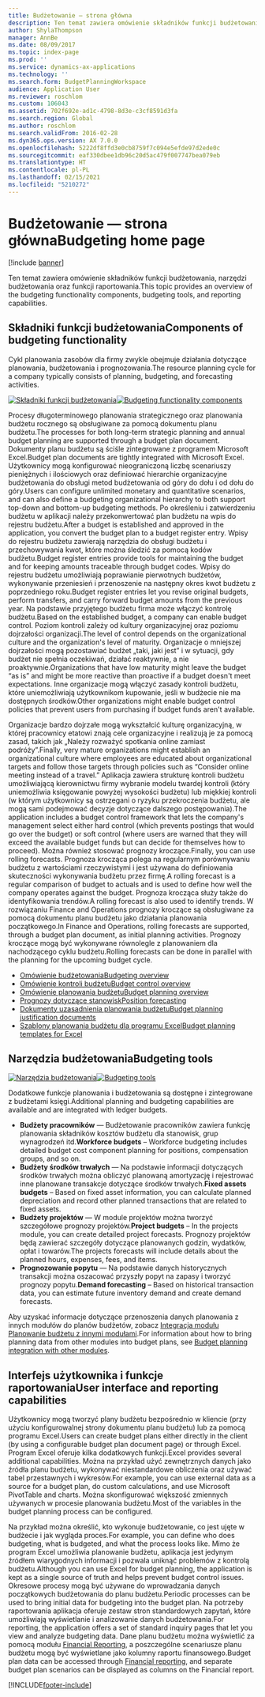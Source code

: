 ```yaml
---
title: Budżetowanie — strona główna
description: Ten temat zawiera omówienie składników funkcji budżetowania, narzędzi budżetowania oraz funkcji raportowania dostępnych w rozwiązaniu Microsoft Dynamics 365 Finance.
author: ShylaThompson
manager: AnnBe
ms.date: 08/09/2017
ms.topic: index-page
ms.prod: ''
ms.service: dynamics-ax-applications
ms.technology: ''
ms.search.form: BudgetPlanningWorkspace
audience: Application User
ms.reviewer: roschlom
ms.custom: 106043
ms.assetid: 702f692e-ad1c-4798-8d3e-c3cf8591d3fa
ms.search.region: Global
ms.author: roschlom
ms.search.validFrom: 2016-02-28
ms.dyn365.ops.version: AX 7.0.0
ms.openlocfilehash: 5222df8ffd3e0cb8759f7c094e5efde97d2ede0c
ms.sourcegitcommit: eaf330dbee1db96c20d5ac479f007747bea079eb
ms.translationtype: HT
ms.contentlocale: pl-PL
ms.lasthandoff: 02/15/2021
ms.locfileid: "5210272"
---
```

# <a name="budgeting-home-page"></a><span data-ttu-id="c92fe-103">Budżetowanie — strona główna</span><span class="sxs-lookup"><span data-stu-id="c92fe-103">Budgeting home page</span></span>

[!include [banner](../includes/banner.md)]

<span data-ttu-id="c92fe-104">Ten temat zawiera omówienie składników funkcji budżetowania, narzędzi budżetowania oraz funkcji raportowania.</span><span class="sxs-lookup"><span data-stu-id="c92fe-104">This topic provides an overview of the budgeting functionality components, budgeting tools, and reporting capabilities.</span></span> 

<a name="components-of-budgeting-functionality"></a><span data-ttu-id="c92fe-105">Składniki funkcji budżetowania</span><span class="sxs-lookup"><span data-stu-id="c92fe-105">Components of budgeting functionality</span></span>
-------------------------------------

<span data-ttu-id="c92fe-106">Cykl planowania zasobów dla firmy zwykle obejmuje działania dotyczące planowania, budżetowania i prognozowania.</span><span class="sxs-lookup"><span data-stu-id="c92fe-106">The resource planning cycle for a company typically consists of planning, budgeting, and forecasting activities.</span></span>

<span data-ttu-id="c92fe-107">[![Składniki funkcji budżetowania](./media/budgeting-functionality-components.jpg)](./media/budgeting-functionality-components.jpg)</span><span class="sxs-lookup"><span data-stu-id="c92fe-107">[![Budgeting functionality components](./media/budgeting-functionality-components.jpg)](./media/budgeting-functionality-components.jpg)</span></span>

<span data-ttu-id="c92fe-108">Procesy długoterminowego planowania strategicznego oraz planowania budżetu rocznego są obsługiwane za pomocą dokumentu planu budżetu.</span><span class="sxs-lookup"><span data-stu-id="c92fe-108">The processes for both long-term strategic planning and annual budget planning are supported through a budget plan document.</span></span> <span data-ttu-id="c92fe-109">Dokumenty planu budżetu są ściśle zintegrowane z programem Microsoft Excel.</span><span class="sxs-lookup"><span data-stu-id="c92fe-109">Budget plan documents are tightly integrated with Microsoft Excel.</span></span> <span data-ttu-id="c92fe-110">Użytkownicy mogą konfigurować nieograniczoną liczbę scenariuszy pieniężnych i ilościowych oraz definiować hierarchie organizacyjne budżetowania do obsługi metod budżetowania od góry do dołu i od dołu do góry.</span><span class="sxs-lookup"><span data-stu-id="c92fe-110">Users can configure unlimited monetary and quantitative scenarios, and can also define a budgeting organizational hierarchy to both support top-down and bottom-up budgeting methods.</span></span> <span data-ttu-id="c92fe-111">Po określeniu i zatwierdzeniu budżetu w aplikacji należy przekonwertować plan budżetu na wpis do rejestru budżetu.</span><span class="sxs-lookup"><span data-stu-id="c92fe-111">After a budget is established and approved in the application, you convert the budget plan to a budget register entry.</span></span> <span data-ttu-id="c92fe-112">Wpisy do rejestru budżetu zawierają narzędzia do obsługi budżetu i przechowywania kwot, które można śledzić za pomocą kodów budżetu.</span><span class="sxs-lookup"><span data-stu-id="c92fe-112">Budget register entries provide tools for maintaining the budget and for keeping amounts traceable through budget codes.</span></span> <span data-ttu-id="c92fe-113">Wpisy do rejestru budżetu umożliwiają poprawianie pierwotnych budżetów, wykonywanie przeniesień i przenoszenie na następny okres kwot budżetu z poprzedniego roku.</span><span class="sxs-lookup"><span data-stu-id="c92fe-113">Budget register entries let you revise original budgets, perform transfers, and carry forward budget amounts from the previous year.</span></span> <span data-ttu-id="c92fe-114">Na podstawie przyjętego budżetu firma może włączyć kontrolę budżetu.</span><span class="sxs-lookup"><span data-stu-id="c92fe-114">Based on the established budget, a company can enable budget control.</span></span> <span data-ttu-id="c92fe-115">Poziom kontroli zależy od kultury organizacyjnej oraz poziomu dojrzałości organizacji.</span><span class="sxs-lookup"><span data-stu-id="c92fe-115">The level of control depends on the organizational culture and the organization's level of maturity.</span></span> <span data-ttu-id="c92fe-116">Organizacje o mniejszej dojrzałości mogą pozostawiać budżet „taki, jaki jest” i w sytuacji, gdy budżet nie spełnia oczekiwań, działać reaktywnie, a nie proaktywnie.</span><span class="sxs-lookup"><span data-stu-id="c92fe-116">Organizations that have low maturity might leave the budget “as is” and might be more reactive than proactive if a budget doesn't meet expectations.</span></span> <span data-ttu-id="c92fe-117">Inne organizacje mogą włączyć zasady kontroli budżetu, które uniemożliwiają użytkownikom kupowanie, jeśli w budżecie nie ma dostępnych środków.</span><span class="sxs-lookup"><span data-stu-id="c92fe-117">Other organizations might enable budget control policies that prevent users from purchasing if budget funds aren't available.</span></span>

<span data-ttu-id="c92fe-118">Organizacje bardzo dojrzałe mogą wykształcić kulturę organizacyjną, w której pracownicy etatowi znają cele organizacyjne i realizują je za pomocą zasad, takich jak „Należy rozważyć spotkania online zamiast podróży”.</span><span class="sxs-lookup"><span data-stu-id="c92fe-118">Finally, very mature organizations might establish an organizational culture where employees are educated about organizational targets and follow those targets through policies such as “Consider online meeting instead of a travel.”</span></span> <span data-ttu-id="c92fe-119">Aplikacja zawiera strukturę kontroli budżetu umożliwiającą kierownictwu firmy wybranie modelu twardej kontroli (który uniemożliwia księgowanie powyżej wysokości budżetu) lub miękkiej kontroli (w którym użytkownicy są ostrzegani o ryzyku przekroczenia budżetu, ale mogą sami podejmować decyzje dotyczące dalszego postępowania).</span><span class="sxs-lookup"><span data-stu-id="c92fe-119">The application includes a budget control framework that lets the company's management select either hard control (which prevents postings that would go over the budget) or soft control (where users are warned that they will exceed the available budget funds but can decide for themselves how to proceed).</span></span> <span data-ttu-id="c92fe-120">Można również stosować prognozy kroczące.</span><span class="sxs-lookup"><span data-stu-id="c92fe-120">Finally, you can use rolling forecasts.</span></span> <span data-ttu-id="c92fe-121">Prognoza krocząca polega na regularnym porównywaniu budżetu z wartościami rzeczywistymi i jest używana do definiowania skuteczności wykonywania budżetu przez firmę.</span><span class="sxs-lookup"><span data-stu-id="c92fe-121">A rolling forecast is a regular comparison of budget to actuals and is used to define how well the company operates against the budget.</span></span> <span data-ttu-id="c92fe-122">Prognoza krocząca służy także do identyfikowania trendów.</span><span class="sxs-lookup"><span data-stu-id="c92fe-122">A rolling forecast is also used to identify trends.</span></span> <span data-ttu-id="c92fe-123">W rozwiązaniu Finance and Operations prognozy kroczące są obsługiwane za pomocą dokumentu planu budżetu jako działania planowania początkowego.</span><span class="sxs-lookup"><span data-stu-id="c92fe-123">In Finance and Operations, rolling forecasts are supported, through a budget plan document, as initial planning activities.</span></span> <span data-ttu-id="c92fe-124">Prognozy kroczące mogą być wykonywane równolegle z planowaniem dla nachodzącego cyklu budżetu.</span><span class="sxs-lookup"><span data-stu-id="c92fe-124">Rolling forecasts can be done in parallel with the planning for the upcoming budget cycle.</span></span>

-   [<span data-ttu-id="c92fe-125">Omówienie budżetowania</span><span class="sxs-lookup"><span data-stu-id="c92fe-125">Budgeting overview</span></span>](basic-budgeting-overview-configuration.md)
-   [<span data-ttu-id="c92fe-126">Omówienie kontroli budżetu</span><span class="sxs-lookup"><span data-stu-id="c92fe-126">Budget control overview</span></span>](budget-control-overview-configuration.md)
-   [<span data-ttu-id="c92fe-127">Omówienie planowania budżetu</span><span class="sxs-lookup"><span data-stu-id="c92fe-127">Budget planning overview</span></span>](budget-planning-overview-configuration.md)
-   [<span data-ttu-id="c92fe-128">Prognozy dotyczące stanowisk</span><span class="sxs-lookup"><span data-stu-id="c92fe-128">Position forecasting</span></span>](position-forecasting.md)
-   [<span data-ttu-id="c92fe-129">Dokumenty uzasadnienia planowania budżetu</span><span class="sxs-lookup"><span data-stu-id="c92fe-129">Budget planning justification documents</span></span>](budget-planning-justification-docs.md)
-   [<span data-ttu-id="c92fe-130">Szablony planowania budżetu dla programu Excel</span><span class="sxs-lookup"><span data-stu-id="c92fe-130">Budget planning templates for Excel</span></span>](budget-planning-excel-templates.md)

## <a name="budgeting-tools"></a><span data-ttu-id="c92fe-131">Narzędzia budżetowania</span><span class="sxs-lookup"><span data-stu-id="c92fe-131">Budgeting tools</span></span>
<span data-ttu-id="c92fe-132">[![Narzędzia budżetowania](./media/budgeting-tools.jpg)](./media/budgeting-tools.jpg)</span><span class="sxs-lookup"><span data-stu-id="c92fe-132">[![Budgeting tools](./media/budgeting-tools.jpg)](./media/budgeting-tools.jpg)</span></span> 

<span data-ttu-id="c92fe-133">Dodatkowe funkcje planowania i budżetowania są dostępne i zintegrowane z budżetami księgi.</span><span class="sxs-lookup"><span data-stu-id="c92fe-133">Additional planning and budgeting capabilities are available and are integrated with ledger budgets.</span></span>

-   <span data-ttu-id="c92fe-134">**Budżety pracowników** — Budżetowanie pracowników zawiera funkcję planowania składników kosztów budżetu dla stanowisk, grup wynagrodzeń itd.</span><span class="sxs-lookup"><span data-stu-id="c92fe-134">**Workforce budgets** – Workforce budgeting includes detailed budget cost component planning for positions, compensation groups, and so on.</span></span>
-   <span data-ttu-id="c92fe-135">**Budżety środków trwałych** — Na podstawie informacji dotyczących środków trwałych można obliczyć planowaną amortyzację i rejestrować inne planowane transakcje dotyczące środków trwałych.</span><span class="sxs-lookup"><span data-stu-id="c92fe-135">**Fixed assets budgets** – Based on fixed asset information, you can calculate planned depreciation and record other planned transactions that are related to fixed assets.</span></span>
-   <span data-ttu-id="c92fe-136">**Budżety projektów** — W module projektów można tworzyć szczegółowe prognozy projektów.</span><span class="sxs-lookup"><span data-stu-id="c92fe-136">**Project budgets** – In the projects module, you can create detailed project forecasts.</span></span> <span data-ttu-id="c92fe-137">Prognozy projektów będą zawierać szczegóły dotyczące planowanych godzin, wydatków, opłat i towarów.</span><span class="sxs-lookup"><span data-stu-id="c92fe-137">The projects forecasts will include details about the planned hours, expenses, fees, and items.</span></span>
-   <span data-ttu-id="c92fe-138">**Prognozowanie popytu** — Na podstawie danych historycznych transakcji można oszacować przyszły popyt na zapasy i tworzyć prognozy popytu.</span><span class="sxs-lookup"><span data-stu-id="c92fe-138">**Demand forecasting** – Based on historical transaction data, you can estimate future inventory demand and create demand forecasts.</span></span>

<span data-ttu-id="c92fe-139">Aby uzyskać informacje dotyczące przenoszenia danych planowania z innych modułów do planów budżetów, zobacz [Integracja modułu Planowanie budżetu z innymi modułami](budget-planning-integration-other-modules.md).</span><span class="sxs-lookup"><span data-stu-id="c92fe-139">For information about how to bring planning data from other modules into budget plans, see [Budget planning integration with other modules](budget-planning-integration-other-modules.md).</span></span>

## <a name="user-interface-and-reporting-capabilities"></a><span data-ttu-id="c92fe-140">Interfejs użytkownika i funkcje raportowania</span><span class="sxs-lookup"><span data-stu-id="c92fe-140">User interface and reporting capabilities</span></span>
<span data-ttu-id="c92fe-141">Użytkownicy mogą tworzyć plany budżetu bezpośrednio w kliencie (przy użyciu konfigurowalnej strony dokumentu planu budżetu) lub za pomocą programu Excel.</span><span class="sxs-lookup"><span data-stu-id="c92fe-141">Users can create budget plans either directly in the client (by using a configurable budget plan document page) or through Excel.</span></span> <span data-ttu-id="c92fe-142">Program Excel oferuje kilka dodatkowych funkcji.</span><span class="sxs-lookup"><span data-stu-id="c92fe-142">Excel provides several additional capabilities.</span></span> <span data-ttu-id="c92fe-143">Można na przykład użyć zewnętrznych danych jako źródła planu budżetu, wykonywać niestandardowe obliczenia oraz używać tabel przestawnych i wykresów.</span><span class="sxs-lookup"><span data-stu-id="c92fe-143">For example, you can use external data as a source for a budget plan, do custom calculations, and use Microsoft PivotTable and charts.</span></span> <span data-ttu-id="c92fe-144">Można skonfigurować większość zmiennych używanych w procesie planowania budżetu.</span><span class="sxs-lookup"><span data-stu-id="c92fe-144">Most of the variables in the budget planning process can be configured.</span></span> 

<span data-ttu-id="c92fe-145">Na przykład można określić, kto wykonuje budżetowanie, co jest ujęte w budżecie i jak wygląda proces.</span><span class="sxs-lookup"><span data-stu-id="c92fe-145">For example, you can define who does budgeting, what is budgeted, and what the process looks like.</span></span> <span data-ttu-id="c92fe-146">Mimo że program Excel umożliwia planowanie budżetu, aplikacja jest jedynym źródłem wiarygodnych informacji i pozwala uniknąć problemów z kontrolą budżetu.</span><span class="sxs-lookup"><span data-stu-id="c92fe-146">Although you can use Excel for budget planning, the application is kept as a single source of truth and helps prevent budget control issues.</span></span> <span data-ttu-id="c92fe-147">Okresowe procesy mogą być używane do wprowadzania danych początkowych budżetowania do planu budżetu.</span><span class="sxs-lookup"><span data-stu-id="c92fe-147">Periodic processes can be used to bring initial data for budgeting into the budget plan.</span></span> <span data-ttu-id="c92fe-148">Na potrzeby raportowania aplikacja oferuje zestaw stron standardowych zapytań, które umożliwiają wyświetlanie i analizowanie danych budżetowania.</span><span class="sxs-lookup"><span data-stu-id="c92fe-148">For reporting, the application offers a set of standard inquiry pages that let you view and analyze budgeting data.</span></span> <span data-ttu-id="c92fe-149">Dane planu budżetu można wyświetlić za pomocą modułu [Financial Reporting](../general-ledger/financial-reporting-getting-started.md), a poszczególne scenariusze planu budżetu mogą być wyświetlane jako kolumny raportu finansowego.</span><span class="sxs-lookup"><span data-stu-id="c92fe-149">Budget plan data can be accessed through [Financial reporting](../general-ledger/financial-reporting-getting-started.md), and separate budget plan scenarios can be displayed as columns on the Financial report.</span></span>








[!INCLUDE[footer-include](../../includes/footer-banner.md)]